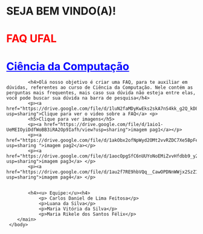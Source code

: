 <!DOCTYPE.html>
<html>
    <head>
        <meta charset="UTF-8" />
        <title>FAQ UFAL</title>
    </head>
    <body>
        <main>
            <h1>SEJA BEM VINDO(A)! </h1>
            <h1 style="color:red">FAQ UFAL</h1>
            <h1 style="color:blue"> <u>Ciência da Computação </u></h1>

            <h4>Olá nosso objetivo é criar uma FAQ, para te auxiliar em dúvidas, referentes ao curso de Ciência da Computação. Nele contém as perguntas mais frequentes, mais caso sua dúvida não esteja entre elas, você pode buscar sua dúvida na barra de pesquisa</h4>
            <p><a href="https://drive.google.com/file/d/1luN2faMDyKwEks2skA7nS4kk_g2Q_kD8/view?usp=sharing">Clique para ver o video sobre a FAQ</a> <p>
            <h5>Clique para ver imagens</h5>
            <p><a href="https://drive.google.com/file/d/1aio1-UeMEIOyiDdfWoBB3iRA2Op9Iafh/view?usp=sharing">imagem pag1</a></p>
            <p><a href="https://drive.google.com/file/d/1akObx2ofNpWyd2OMt2vvRZDC7Xe5BpFe/view?usp=sharing ">imagem pag2</a></p>
            <p><a href="https://drive.google.com/file/d/1aocOpgSfC6nUUYoNoEMiZvvHfdbb9_y2/view?usp=sharing">imagem pag3</a> </p>
            <p><a href="https://drive.google.com/file/d/1au2f7RE9hbVQq__CawOPDNnWWjx2SzZ1/view?usp=sharing">imagem pag4</a> </p>
        

            <h4><u> Equipe:</u><h4>
                <p> Carlos Daniel de Lima Feitosa</p>
                <p>Luana da Silva</p>
                <p>Maria Vitória da Silva</p>
                <p>Maria Rikele dos Santos Félix</p>
        </main>
     </body>
</html>
